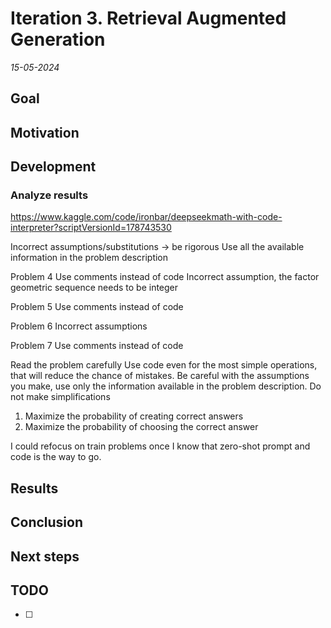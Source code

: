 # Iteration 3. Retrieval Augmented Generation

_15-05-2024_

## Goal



## Motivation

## Development

### Analyze results

https://www.kaggle.com/code/ironbar/deepseekmath-with-code-interpreter?scriptVersionId=178743530

Incorrect assumptions/substitutions -> be rigorous
Use all the available information in the problem description

Problem 4
Use comments instead of code
Incorrect assumption, the factor geometric sequence needs to be integer

Problem 5
Use comments instead of code

Problem 6
Incorrect assumptions

Problem 7
Use comments instead of code

Read the problem carefully 
Use code even for the most simple operations, that will reduce the chance of mistakes.
Be careful with the assumptions you make, use only the information available in the problem description. Do not make simplifications



1. Maximize the probability of creating correct answers
2. Maximize the probability of choosing the correct answer

I could refocus on train problems once I know that zero-shot prompt and code is the way to go.

## Results

## Conclusion

## Next steps

## TODO

- [ ]

